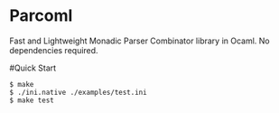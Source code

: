 # Parcoml
Fast and Lightweight Monadic Parser Combinator library in Ocaml. No dependencies required.

#Quick Start
```
$ make
$ ./ini.native ./examples/test.ini
$ make test
```
